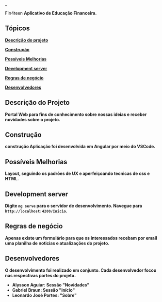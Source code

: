 _

Fin4teen  <b>Aplicativo de Educação Financeira.<br>  

## Tópicos    
  [Descrição do projeto](#descrição-do-projeto)
  
  [Construção](#construção)
  
  [Possíveis Melhorias](#possíveis-melhorias)
  
  [Development server](#development-server)
  
  [Regras de negócio](#regras-de-negócio)
  
  [Desenvolvedores](#desenvolvedores) 

  
## Descrição do Projeto
<b>Portal Web para fins de conhecimento sobre nossas ideias e receber novidades sobre o projeto. <br>

## Construção 
 construção Aplicação foi desenvolvida em Angular por meio do VSCode.
 
## Possíveis Melhorias
 Layout, seguindo os padrões de UX e aperfeiçoando tecnicas de css e HTML. 
  
## Development server
 Digite `ng serve` para o servidor de desenvolvimento. Navegue para `http://localhost:4200/Inicio`.
  
## Regras de negócio
 Apenas existe um formulário para que os interessados recebam por email uma planilha de noticias  e atualizações do projeto.
  
## Desenvolvedores
  O desenvolvimento foi realizado em conjunto. Cada desenvolvedor focou nas respectivas partes do projeto.
  * Alysson Aguiar: Sessão "Novidades"
  * Gabriel Braun: Sessão "Início"
  * Leonardo José Portes: "Sobre"
